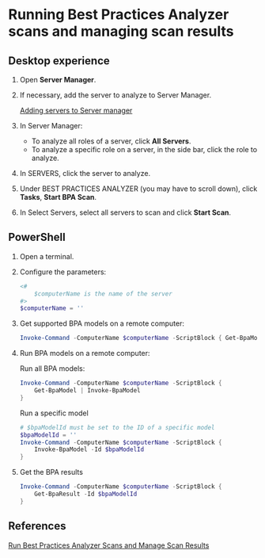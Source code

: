 # Running Best Practices Analyzer scans and managing scan results

## Desktop experience

1. Open **Server Manager**.
1. If necessary, add the server to analyze to Server Manager.

    [Adding servers to Server manager](./Adding-servers-to-Server-Manager.md)

1. In Server Manager:

    * To analyze all roles of a server, click **All Servers**.
    * To analyze a specific role on a server, in the side bar, click the role to analyze.
1. In SERVERS, click the server to analyze.
1. Under BEST PRACTICES ANALYZER (you may have to scroll down), click **Tasks**, **Start BPA Scan**.
1. In Select Servers, select all servers to scan and click **Start Scan**.

## PowerShell

1. Open a terminal.
1. Configure the parameters:

    ```powershell
    <#
        $computerName is the name of the server
    #>
    $computerName = ''
    ```

1. Get supported BPA models on a remote computer:

    ```powershell
    Invoke-Command -ComputerName $computerName -ScriptBlock { Get-BpaModel }
    ```

1. Run BPA models on a remote computer:

    Run all BPA models:

    ```powershell
    Invoke-Command -ComputerName $computerName -ScriptBlock { 
        Get-BpaModel | Invoke-BpaModel
    }
    ````

    Run a specific model

    ```powershell
    # $bpaModelId must be set to the ID of a specific model
    $bpaModelId = ''
    Invoke-Command -ComputerName $computerName -ScriptBlock { 
        Invoke-BpaModel -Id $bpaModelId
    }
    ````

1. Get the BPA results

    ```powershell
    Invoke-Command -ComputerName $computerName -ScriptBlock {
        Get-BpaResult -Id $bpaModelId
    }
    ```

## References

[Run Best Practices Analyzer Scans and Manage Scan Results](https://learn.microsoft.com/en-us/windows-server/administration/server-manager/run-best-practices-analyzer-scans-and-manage-scan-results)